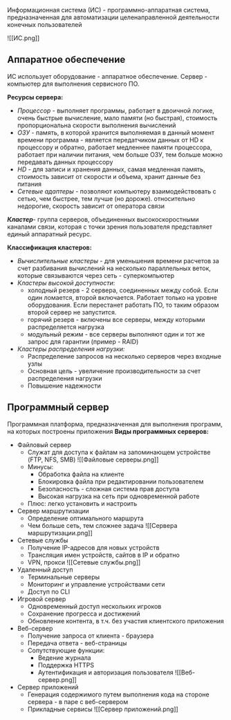 Информационная система (ИС) -  программно-аппаратная система, предназначенная для автоматизации целенаправленной деятельности конечных пользователей

![[ИС.png]]
## Аппаратное обеспечение
ИС использует оборудование - аппаратное обеспечение.
Сервер - компьютер для выполнения сервисного ПО.

**Ресурсы сервера:**
- *Процессор* - выполняет программы, работает в двоичной логике, очень быстрые вычисление, мало памяти (но быстрая), стоимость пропорциональна скорости выполнения вычислений
- *ОЗУ* - память, в которой хранится выполняемая в данный момент времени  программа - является передатчиком данных от HD к процессору и обратно, работает медленнее памяти процессора, работает при наличии питания, чем больше ОЗУ, тем больше можно передавать данных процессору
- *HD* - для записи и хранения данных, самая медленная память, стоимость зависит от скорости и объема, хранит данные без питания
- *Сетевые адаптеры* - позволяют компьютеру взаимодействовать с сетью, чем быстрее, тем лучше (но дороже). относительно недорогие, скорость зависит от оператора связи

***Кластер***- группа серверов, объединенных высокоскоростными каналами связи, которая с точки зрения пользователя представляет единый аппаратный ресурс.

**Классификация кластеров:**
- *Вычислительные кластеры* - для уменьшения времени расчетов за счет разбивания вычислений на несколько параллельных веток, которые связываются через сеть - суперкомпьютер
- *Кластеры высокой доступности*: 
	- холодный резерв - 2 сервера, соединенных между собой. Если один ломается, второй включается. Работает только на уровне оборудования. Если перестанет работать ПО, то таким образом второй сервер не запустится.
	- горячий резерв - включены все серверы, между которыми распределяется нагрузка
	- модульный режим - все серверы выполняют один и тот же запрос для гарантии (пример - RAID)
- *Кластеры распределения нагрузки:*
	- Распределение запросов на несколько серверов через входные узлы
	- Основная цель - увеличение производительности за счет распределения нагрузки
	- Повышение надежности

## Программный сервер
Программная платформа, предназначенная для выполнения программ, на которых построены приложения
**Виды программных серверов:**
- Файловый сервер
	- Служат для доступа к файлам на запоминающем устройстве (FTP, NFS, SMB)
	![[Файловые серверы.png]]
	- Минусы:
		- Обработка файла на клиенте
		- Блокировка файла при редактировании пользователем
		- Безопасность - сложная система прав доступа
		- Высокая нагрузка на сеть при одновременной работе
	- Плюс: легко установить и настроить
- Сервер маршрутизации
	- Определение оптимального маршрута
	- Чем больше сеть, тем сложнее задача
	![[Сервера маршрутизации.png]]
- Сетевые службы
	- Получение IP-адресов для новых устройств
	- Трансляция имен устройств, сайтов в IP и обратно
	- VPN, прокси
	![[Сетевые службы.png]]
- Удаленный доступ
	- Терминальные серверы
	- Мониторинг и управление устройствами сети
	- Доступ по CLI
- Игровой сервер
	- Одновременный доступ нескольких игроков
	- Сохранение прогресса и достижений
	- Обновление контента, в т.ч. без участия клиентского приложения
- Веб-сервер
	- Получение запроса от клиента - браузера
	- Передача ответа - веб-страницы
	- Сопутствующие функции:
		- Ведение журнала
		- Поддержка HTTPS
		- Аутентификация и авторизация пользователя
![[Веб-сервер.png]]
- Сервер приложений
	- Генерация содержимого путем выполнения кода на стороне сервера - в паре с веб-сервером
	- Прикладные сервисы
	![[Сервер приложений.png]]